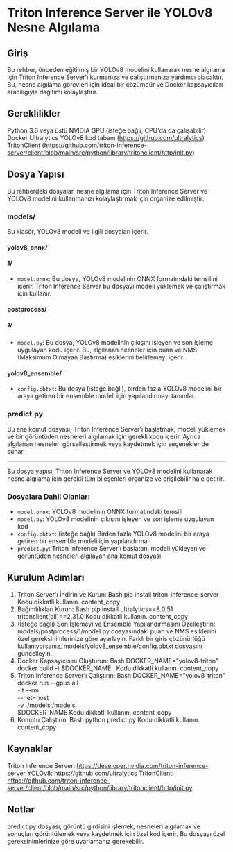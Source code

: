 # Triton Inference Server ile YOLOv8 Nesne Algılama

## Giriş

Bu rehber, önceden eğitilmiş bir YOLOv8 modelini kullanarak nesne algılama için Triton Inference Server'ı kurmanıza ve çalıştırmanıza yardımcı olacaktır. Bu, nesne algılama görevleri için ideal bir çözümdür ve Docker kapsayıcıları aracılığıyla dağıtımı kolaylaştırır.

## Gereklilikler

Python 3.6 veya üstü
NVIDIA GPU (isteğe bağlı, CPU'da da çalışabilir)
Docker
Ultralytics YOLOv8 kod tabanı (https://github.com/ultralytics)
TritonClient (https://github.com/triton-inference-server/client/blob/main/src/python/library/tritonclient/http/init.py)

## Dosya Yapısı

Bu rehberdeki dosyalar, nesne algılama için Triton Inference Server ve YOLOv8 modelini kullanmanızı kolaylaştırmak için organize edilmiştir:

### models/

Bu klasör, YOLOv8 modeli ve ilgili dosyaları içerir.

#### yolov8_onnx/

#### 1/
- `model.onnx`: Bu dosya, YOLOv8 modelinin ONNX formatındaki temsilini içerir. Triton Inference Server bu dosyayı modeli yüklemek ve çalıştırmak için kullanır.

#### postprocess/

##### 1/
- `model.py`: Bu dosya, YOLOv8 modelinin çıkışını işleyen ve son işleme uygulayan kodu içerir. Bu, algılanan nesneler için puan ve NMS (Maksimum Olmayan Bastırma) eşiklerini belirlemeyi içerir.

#### yolov8_ensemble/
- `config.pbtxt`: Bu dosya (isteğe bağlı), birden fazla YOLOv8 modelini bir araya getiren bir ensemble modeli için yapılandırmayı tanımlar.

### predict.py

Bu ana komut dosyası, Triton Inference Server'ı başlatmak, modeli yüklemek ve bir görüntüden nesneleri algılamak için gerekli kodu içerir. Ayrıca algılanan nesneleri görselleştirmek veya kaydetmek için seçenekler de sunar.

---

Bu dosya yapısı, Triton Inference Server ve YOLOv8 modelini kullanarak nesne algılama için gerekli tüm bileşenleri organize ve erişilebilir hale getirir.

### Dosyalara Dahil Olanlar:

- `model.onnx`: YOLOv8 modelinin ONNX formatındaki temsili
- `model.py`: YOLOv8 modelinin çıkışını işleyen ve son işleme uygulayan kod
- `config.pbtxt`: (isteğe bağlı) Birden fazla YOLOv8 modelini bir araya getiren bir ensemble modeli için yapılandırma
- `predict.py`: Triton Inference Server'ı başlatan, modeli yükleyen ve görüntüden nesneleri algılayan ana komut dosyası


## Kurulum Adımları

1. Triton Server'ı İndirin ve Kurun:
Bash
pip install triton-inference-server
Kodu dikkatli kullanın.
content_copy
2. Bağımlılıkları Kurun:
Bash
pip install ultralytics==8.0.51 tritonclient[all]==2.31.0
Kodu dikkatli kullanın.
content_copy
3. (İsteğe bağlı) Son İşlemeyi ve Ensemble Yapılandırmasını Özelleştirin:
models/postprocess/1/model.py dosyasındaki puan ve NMS eşiklerini özel gereksinimlerinize göre ayarlayın.
Farklı bir giriş çözünürlüğü kullanıyorsanız, models/yolov8_ensemble/config.pbtxt dosyasını güncelleyin.
4. Docker Kapsayıcısını Oluşturun:
Bash
DOCKER_NAME="yolov8-triton"
docker build -t $DOCKER_NAME .
Kodu dikkatli kullanın.
content_copy
5. Triton Inference Server'ı Çalıştırın:
Bash
DOCKER_NAME="yolov8-triton"
docker run --gpus all \
  -it --rm \
  --net=host \
  -v ./models:/models \
  $DOCKER_NAME
Kodu dikkatli kullanın.
content_copy
6. Komutu Çalıştırın:
Bash
python predict.py
Kodu dikkatli kullanın.
content_copy

## Kaynaklar

Triton Inference Server: https://developer.nvidia.com/triton-inference-server
YOLOv8: https://github.com/ultralytics
TritonClient: https://github.com/triton-inference-server/client/blob/main/src/python/library/tritonclient/http/init.py

## Notlar

predict.py dosyası, görüntü girdisini işlemek, nesneleri algılamak ve sonuçları görüntülemek veya kaydetmek için özel kod içerir. Bu dosyayı özel gereksinimlerinize göre uyarlamanız gerekebilir.

